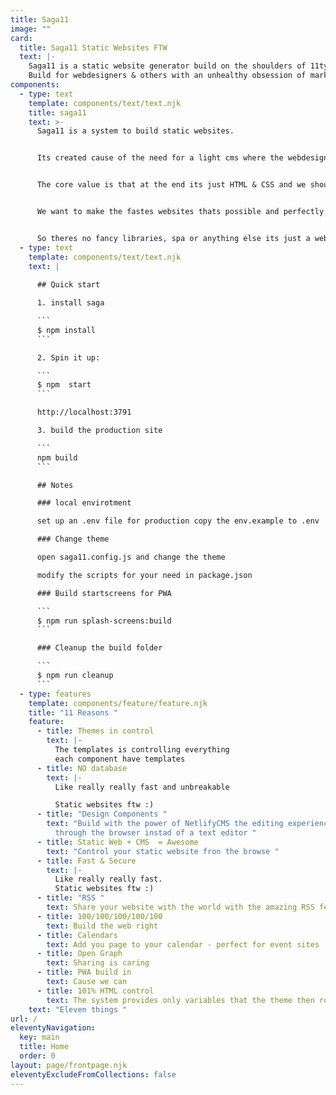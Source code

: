 ```yaml
---
title: Saga11
image: ""
card:
  title: Saga11 Static Websites FTW
  text: |-
    Saga11 is a static website generator build on the shoulders of 11ty
    Build for webdesigners & others with an unhealthy obsession of markup
components:
  - type: text
    template: components/text/text.njk
    title: saga11
    text: >-
      Saga11 is a system to build static websites.


      Its created cause of the need for a light cms where the webdesigner can completely control what goes on and content is just content, and templates are in complete control of the output


      The core value is that at the end its just HTML & CSS and we should not ship more to the end user.


      We want to make the fastes websites thats possible and perfectly markup/css/js everytime.


      So theres no fancy libraries, spa or anything else its just a website - delivering the content as fast and as clean as possible to the users
  - type: text
    template: components/text/text.njk
    text: |
      
      ## Quick start

      1. install saga

      ```
      $ npm install
      ```

      2. Spin it up:

      ```
      $ npm  start
      ```

      http://localhost:3791

      3. build the production site

      ```
      npm build
      ```

      ## Notes

      ### local envirotment

      set up an .env file for production copy the env.example to .env

      ### Change theme

      open saga11.config.js and change the theme

      modify the scripts for your need in package.json

      ### Build startscreens for PWA

      ```
      $ npm run splash-screens:build
      ```

      ### Cleanup the build folder

      ```
      $ npm run cleanup
      ```
  - type: features
    template: components/feature/feature.njk
    title: "11 Reasons "
    feature:
      - title: Themes in control
        text: |-
          The templates is controlling everything
          e﻿ach component have templates
      - title: NO database
        text: |-
          L﻿ike really really fast and unbreakable

          Static websites ftw :)
      - title: "Design Components "
        text: "Build with the power of NetlifyCMS the editing experience can be done
          through the browser instad of a text editor "
      - title: Static Web + CMS  = Awesome
        text: "Control your static website fron the browse "
      - title: Fast & Secure
        text: |-
          L﻿ike really really fast.
          Static websites ftw :)
      - title: "RSS "
        text: S﻿hare your website with the world with the amazing RSS feeds
      - title: 100/100/100/100/100
        text: B﻿uild the web right
      - title: Calendars
        text: A﻿dd you page to your calendar - perfect for event sites
      - title: Open Graph
        text: S﻿haring is caring
      - title: PWA build in
        text: Cause we can
      - title: 101% HTML control
        text: The system provides only variables that the theme then rocks
    text: "Eleven things "
url: /
eleventyNavigation:
  key: main
  title: Home
  order: 0
layout: page/frontpage.njk
eleventyExcludeFromCollections: false
---
```

